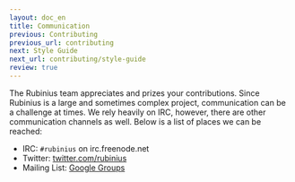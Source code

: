```yaml
---
layout: doc_en
title: Communication
previous: Contributing
previous_url: contributing
next: Style Guide
next_url: contributing/style-guide
review: true
---
```


The Rubinius team appreciates and prizes your contributions. Since Rubinius is
a large and sometimes complex project, communication can be a challenge at
times. We rely heavily on IRC, however, there are other communication channels
as well. Below is a list of places we can be reached:

* IRC: `#rubinius` on irc.freenode.net
* Twitter: [twitter.com/rubinius](https://twitter.com/rubinius)
* Mailing List: [Google Groups](https://groups.google.com/group/rubinius-dev)
